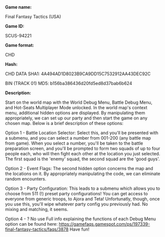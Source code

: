 **Game name:**

Final Fantasy Tactics (USA)

**Game ID:**

SCUS-94221

**Game format:**

CHD

**Hash:**

CHD DATA SHA1: 4A494AD1D8023B9CA9DD15C7532912AA43DEC92C

BIN (TRACK 01) MD5: b156ba386436d20fd5ed8d37bab6b624

**Description:**

Start on the world map with the World Debug Menu, Battle Debug Menu, and Hot-Seats Multiplayer Mode unlocked.
In the world map's context menu, additional hidden options are displayed. By manipulating them appropriately, we can set up our party and then start the game on any chosen map. Below is a brief description of these options:

Option 1 - Battle Location Selector:
Select this, and you'll be presented with a submenu, and you can select a number from 001-200 (any battle map from game). When you select a number, you'll be taken to the battle preparation screen, and you'll be prompted to form two squads of up to four people each, who will then fight each other at the location you just selected. The first squad is the 'enemy' squad, the second squad are the 'good guys'. 

Option 2 - Event Flags:
The second hidden option concerns the map and the locations on it. By appropriately manipulating the code, we can eliminate random encounters.

Option 3 - Party Configuration:
This leads to a submenu which allows you to choose from 511 (!) preset party configurations! You can get access to everyone from generic troops, to Ajora and Teta! Unfortunatly, though, once you use this, you'll wipe whatever party config you previously had. No mixing and matching, it seems.

Option 4 - ? No use
Full info explaining the functions of each Debug Menu option can be found here: https://gamefaqs.gamespot.com/ps/197339-final-fantasy-tactics/faqs/3878
Have fun!
